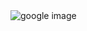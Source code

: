 <!DOCTYPE html>
<html>
<img src="https://www.google.com/images/branding/googlelogo/1x/googlelogo_color_272x92dp.png" alt="google image">

<head>
</head>

<body>
</body>

</html>


